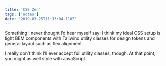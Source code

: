 ```yaml
---
title: 'CSS Zen'
tags: ['notes'] 
date: '2019-03-25T11:33:04.110Z'
---
```

Something I never thought I’d hear myself say: I think my ideal CSS setup is light BEM components with Tailwind utility classes for design tokens and general layout such as flex alignment.

I really don’t think I’ll ever accept full utility classes, though. At that point, you might as well style with JavaScript. 
